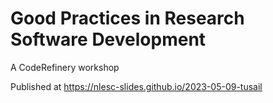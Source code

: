 # Good Practices in Research Software Development

A CodeRefinery workshop

Published at https://nlesc-slides.github.io/2023-05-09-tusail
